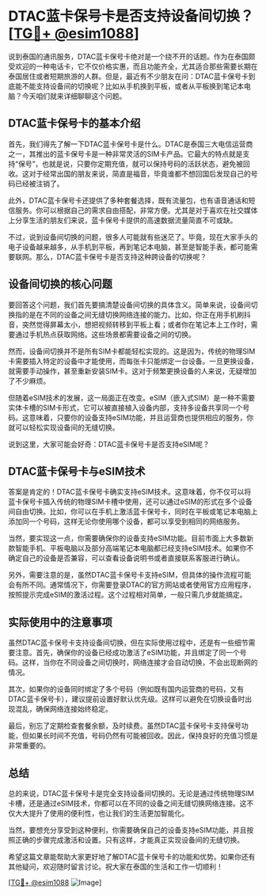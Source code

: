 # DTAC蓝卡保号卡是否支持设备间切换？[[TG💪+ @esim1088](https://t.me/s/esim1088)]

说到泰国的通讯服务，DTAC蓝卡保号卡绝对是一个绕不开的话题。作为在泰国颇受欢迎的一种电话卡，它不仅价格实惠，而且功能齐全，尤其适合那些需要长期在泰国居住或者短期旅游的人群。但是，最近有不少朋友在问：DTAC蓝卡保号卡到底能不能支持设备间的切换呢？比如从手机换到平板，或者从平板换到笔记本电脑？今天咱们就来详细聊聊这个问题。

## DTAC蓝卡保号卡的基本介绍

首先，我们得先了解一下DTAC蓝卡保号卡是什么。DTAC是泰国三大电信运营商之一，其推出的蓝卡保号卡是一种非常灵活的SIM卡产品。它最大的特点就是支持“保号”，也就是说，只要你定期充值，就可以保持号码的活跃状态，避免被回收。这对于经常出国的朋友来说，简直是福音，毕竟谁都不想回国后发现自己的号码已经被注销了。

此外，DTAC蓝卡保号卡还提供了多种套餐选择，既有流量包，也有语音通话和短信服务。你可以根据自己的需求自由搭配，非常方便。尤其是对于喜欢在社交媒体上分享生活的朋友们来说，蓝卡保号卡提供的高速数据流量简直不可或缺。

不过，说到设备间切换的问题，很多人可能就有些迷茫了。毕竟，现在大家手头的电子设备越来越多，从手机到平板，再到笔记本电脑，甚至是智能手表，都可能需要联网。那么，DTAC蓝卡保号卡是否支持这种跨设备的切换呢？

## 设备间切换的核心问题

要回答这个问题，我们首先要搞清楚设备间切换的具体含义。简单来说，设备间切换指的是在不同的设备之间无缝切换网络连接的能力。比如，你正在用手机刷抖音，突然觉得屏幕太小，想把视频转移到平板上看；或者你在笔记本上工作时，需要通过手机热点获取网络。这些场景都需要设备之间的切换。

然而，设备间切换并不是所有SIM卡都能轻松实现的。这是因为，传统的物理SIM卡需要插入特定的设备中才能使用，而每张卡只能绑定一台设备。一旦更换设备，就需要手动操作，甚至重新安装SIM卡。这对于频繁更换设备的人来说，无疑增加了不少麻烦。

但随着eSIM技术的发展，这一局面正在改变。eSIM（嵌入式SIM）是一种不需要实体卡槽的SIM卡形式，它可以被直接植入设备内部，支持多设备共享同一个号码。这意味着，只要你的设备支持eSIM功能，并且运营商也提供相应的服务，你就可以轻松实现设备间的无缝切换。

说到这里，大家可能会好奇：DTAC蓝卡保号卡是否支持eSIM呢？

## DTAC蓝卡保号卡与eSIM技术

答案是肯定的！DTAC蓝卡保号卡确实支持eSIM技术。这意味着，你不仅可以将蓝卡保号卡插入传统的物理SIM卡槽中使用，还可以通过eSIM的形式在多个设备间自由切换。比如，你可以在手机上激活蓝卡保号卡，同时在平板或笔记本电脑上添加同一个号码，这样无论你使用哪个设备，都可以享受到相同的网络服务。

当然，要实现这一点，你需要确保你的设备支持eSIM功能。目前市面上大多数新款智能手机、平板电脑以及部分高端笔记本电脑都已经支持eSIM技术。如果你不确定自己的设备是否兼容，可以查看设备说明书或者直接联系客服进行确认。

另外，需要注意的是，虽然DTAC蓝卡保号卡支持eSIM，但具体的操作流程可能会有所不同。通常情况下，你需要登录DTAC的官方网站或者使用官方应用程序，按照提示完成eSIM的激活过程。这个过程相对简单，一般只需几步就能搞定。

## 实际使用中的注意事项

虽然DTAC蓝卡保号卡支持设备间切换，但在实际使用过程中，还是有一些细节需要注意。首先，确保你的设备已经成功激活了eSIM功能，并且绑定了同一个号码。这样，当你在不同设备之间切换时，网络连接才会自动切换，不会出现断网的情况。

其次，如果你的设备同时绑定了多个号码（例如既有国内运营商的号码，又有DTAC蓝卡保号卡），建议提前设置好默认优先级。这样可以避免在切换设备时出现混乱，确保网络连接始终稳定。

最后，别忘了定期检查套餐余额，及时续费。虽然DTAC蓝卡保号卡支持保号功能，但如果长时间不充值，号码仍然有可能被回收。因此，保持良好的充值习惯是非常重要的。

## 总结

总的来说，DTAC蓝卡保号卡是完全支持设备间切换的。无论是通过传统物理SIM卡槽，还是通过eSIM技术，你都可以在不同的设备之间无缝切换网络连接。这不仅大大提升了使用的便利性，也让我们的生活更加智能化。

当然，要想充分享受到这种便利，你需要确保自己的设备支持eSIM功能，并且按照正确的步骤完成激活和设置。只有这样，才能真正实现设备间的无缝切换。

希望这篇文章能帮助大家更好地了解DTAC蓝卡保号卡的功能和优势。如果你还有其他疑问，欢迎随时留言讨论。祝大家在泰国的生活和工作一切顺利！

[[TG💪+ @esim1088](https://t.me/s/esim1088) ![Image](https://i.postimg.cc/4NQfJmqS/Snipaste-2025-05-13-00-14-12.png)]